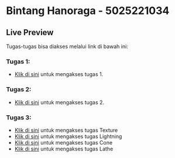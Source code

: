 # Bintang Hanoraga - 5025221034

## Live Preview

Tugas-tugas bisa diakses melalui link di bawah ini:

### Tugas 1:
- [Klik di sini](https://its.id/m/GRAFKOMA_tugas1_034) untuk mengakses tugas 1.

### Tugas 2:
- [Klik di sini](https://bntngwb.github.io/FIN) untuk mengakses tugas 2.

### Tugas 3:
- [Klik di sini](#) untuk mengakses tugas Texture 
- [Klik di sini](#) untuk mengakses tugas Lightning
- [Klik di sini](#) untuk mengakses tugas Cone
- [Klik di sini](#) untuk mengakses tugas Lathe
  

